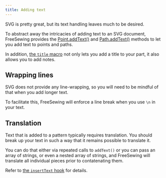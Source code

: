 ```yaml
---
title: Adding text
---
```


SVG is pretty great, but its text handling leaves much to be desired.

To abstract away the intricacies of adding text to an SVG document, FreeSewing
provides the [Point.addText()](/reference/api/point/addtext) and
[Path.addText()](/reference/api/path/addtext) methods to let you add text to
points and paths.

In addition, [the `title` macro](/reference/macros/title) not only lets you add a
title to your part, it also allows you to add notes.

## Wrapping lines

SVG does not provide any line-wrapping, so you will need to be mindful of that when you add longer text.

To facilitate this, FreeSewing will enforce a line break when you use `\n` in your text.

## Translation

Text that is added to a pattern typically requires translation. 
You should break up your text in such a way that it remains possible to translate it.

You can do that either via repeated calls to `addText()` or you can pass an array of strings, or even a nested array of strings, and FreeSewing will translate all individual pieces prior to contatenating them.

<Note compact noP>

Refer to [the `insertText` hook](/reference/hooks/inserttext#notes) for details.
</Note>

